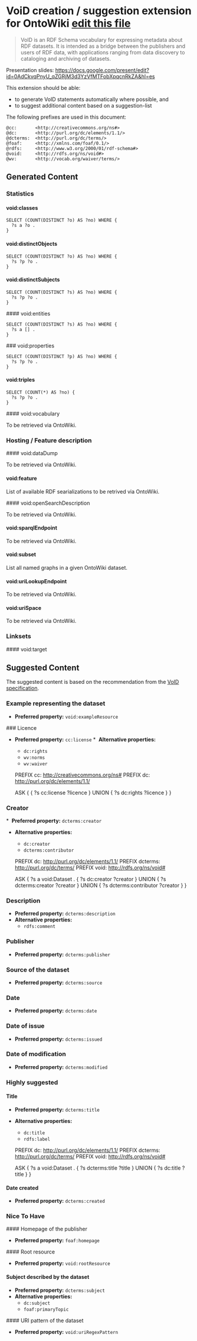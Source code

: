 # VoiD creation / suggestion extension for OntoWiki [edit this file](https://github.com/AKSW/void.ontowiki/edit/master/README.md)

> VoID is an RDF Schema vocabulary for expressing metadata about RDF
> datasets. It is intended as a bridge between the publishers and
> users of RDF data, with applications ranging from data discovery to
> cataloging and archiving of datasets.

Presentation slides: https://docs.google.com/present/edit?id=0AdCkvqPnyU_qZGRjM3d3YzVfMTFobXpqcnRkZA&hl=es

This extension should be able:

  * to generate VoID statements automatically where possible, and
  * to suggest additional content based on a suggestion-list
  
The following prefixes are used in this document:

    @cc:       <http://creativecommons.org/ns#>
    @dc:       <http://purl.org/dc/elements/1.1/>
    @dcterms:  <http://purl.org/dc/terms/>
    @foaf:     <http://xmlns.com/foaf/0.1/>
    @rdfs:     <http://www.w3.org/2000/01/rdf-schema#>
    @void:     <http://rdfs.org/ns/void#>
    @wv:       <http://vocab.org/waiver/terms/>

## Generated Content

### Statistics

#### void:classes

    SELECT (COUNT(DISTINCT ?o) AS ?no) WHERE {
      ?s a ?o .
    }

#### void:distinctObjects

    SELECT (COUNT(DISTINCT ?o) AS ?no) WHERE {
      ?s ?p ?o .
    }
    
#### void:distinctSubjects

    SELECT (COUNT(DISTINCT ?s) AS ?no) WHERE {
      ?s ?p ?o .
    }
    
#### void:entities

    SELECT (COUNT(DISTINCT ?s) AS ?no) WHERE {
      ?s a [] .
    }
    
### void:properties

    SELECT (COUNT(DISTINCT ?p) AS ?no) WHERE {
      ?s ?p ?o .
    }
    
#### void:triples

    SELECT (COUNT(*) AS ?no) {
      ?s ?p ?o .
    }
    
#### void:vocabulary

To be retrieved via OntoWiki.
    
### Hosting / Feature description

#### void:dataDump

To be retrieved via OntoWiki.

#### void:feature

List of available RDF searializations to be retrived via OntoWiki.

#### void:openSearchDescription

To be retrieved via OntoWiki.

#### void:sparqlEndpoint

To be retrieved via OntoWiki.

#### void:subset

List all named graphs in a given OntoWiki dataset.

#### void:uriLookupEndpoint

To be retrieved via OntoWiki.

#### void:uriSpace

To be retrieved via OntoWiki.

### Linksets

    
#### void:target

## Suggested Content

The suggested content is based on the recommendation from the [VoID specification](http://www.w3.org/TR/void/#dublin-core).

### Example representing the dataset

*  __Preferred property:__ `void:exampleResource`

### Licence

*  __Preferred property:__ `cc:license`
*  __Alternative properties:__
    *  `dc:rights`
    *  `wv:norms`
    *  `wv:waiver`


    PREFIX cc: <http://creativecommons.org/ns#>
    PREFIX dc: <http://purl.org/dc/elements/1.1/>
    
    ASK {
      { ?s cc:license ?licence }
      UNION
      { ?s dc:rights ?licence }
    }

### Creator

*  __Preferred property:__ `dcterms:creator`
*  __Alternative properties:__
    *  `dc:creator`
    *  `dcterms:contributor`

    PREFIX dc: <http://purl.org/dc/elements/1.1/>
    PREFIX dcterms: <http://purl.org/dc/terms/>
    PREFIX void: <http://rdfs.org/ns/void#>

    ASK {
     ?s a void:Dataset .
     { ?s dc:creator ?creator }
     UNION
     { ?s dcterms:creator ?creator }
     UNION
     { ?s dcterms:contributor ?creator }
    }

### Description

*  __Preferred property:__ `dcterms:description`
*  __Alternative properties:__
   *  `rdfs:comment`

### Publisher

*  __Preferred property:__ `dcterms:publisher`

### Source of the dataset

*  __Preferred property:__ `dcterms:source`

### Date

*  __Preferred property:__ `dcterms:date`

### Date of issue

*  __Preferred property:__ `dcterms:issued`

### Date of modification

*  __Preferred property:__ `dcterms:modified`

### Highly suggested

#### Title

*  __Preferred property:__ `dcterms:title`
*  __Alternative properties:__
    *  `dc:title`
    *  `rdfs:label`


    PREFIX dc: <http://purl.org/dc/elements/1.1/>
    PREFIX dcterms: <http://purl.org/dc/terms/>
    PREFIX void: <http://rdfs.org/ns/void#>
    
    ASK {
      ?s a void:Dataset .
      { ?s dcterms:title ?title }
      UNION
      { ?s dc:title ?title }
    }

#### Date created

*  __Preferred property:__  `dcterms:created`

### Nice To Have

#### Homepage of the publisher

*  __Preferred property:__ `foaf:homepage`

#### Root resource

*  __Preferred property:__ `void:rootResource`

#### Subject described by the dataset

*  __Preferred property:__ `dcterms:subject`
*  __Alternative properties:__
    *  `dc:subject`
    *  `foaf:primaryTopic`
    
#### URI pattern of the dataset

*  __Preferred property:__ `void:uriRegexPattern`
